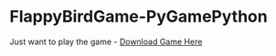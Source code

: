 # FlappyBirdGame-PyGamePython
Just want to play the game - <a href="https://www.filefactory.com/file/6q3vlacyfwji/FLAPPY%20BIRD%20GAME.zip">Download Game Here<a>
